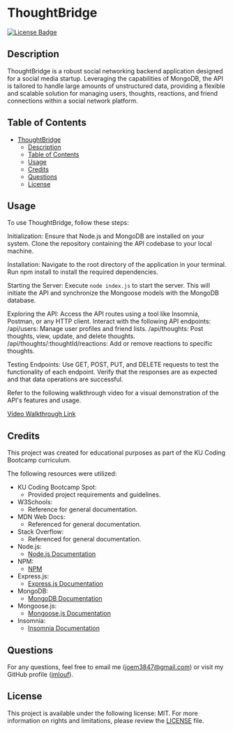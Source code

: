 # ThoughtBridge
[![License Badge](https://img.shields.io/badge/license-MIT-green)](./LICENSE)

## Description
    
ThoughtBridge is a robust social networking backend application designed for a social media startup. Leveraging the capabilities of MongoDB, the API is tailored to handle large amounts of unstructured data, providing a flexible and scalable solution for managing users, thoughts, reactions, and friend connections within a social network platform.
    
## Table of Contents

- [ThoughtBridge](#thoughtbridge)
  - [Description](#description)
  - [Table of Contents](#table-of-contents)
  - [Usage](#usage)
  - [Credits](#credits)
  - [Questions](#questions)
  - [License](#license)

## Usage

To use ThoughtBridge, follow these steps:

Initialization:
Ensure that Node.js and MongoDB are installed on your system.
Clone the repository containing the API codebase to your local machine.

Installation:
Navigate to the root directory of the application in your terminal.
Run npm install to install the required dependencies.

Starting the Server:
Execute ```node index.js``` to start the server.
This will initiate the API and synchronize the Mongoose models with the MongoDB database.

Exploring the API:
Access the API routes using a tool like Insomnia, Postman, or any HTTP client.
Interact with the following API endpoints:
/api/users: Manage user profiles and friend lists.
/api/thoughts: Post thoughts, view, update, and delete thoughts.
/api/thoughts/:thoughtId/reactions: Add or remove reactions to specific thoughts.

Testing Endpoints:
Use GET, POST, PUT, and DELETE requests to test the functionality of each endpoint.
Verify that the responses are as expected and that data operations are successful.

Refer to the following walkthrough video for a visual demonstration of the API's features and usage.

[Video Walkthrough Link](https://drive.google.com/file/d/1MBfZi-9uBbnAfNQDacdEbJbSAH-Qmh3V/view)

## Credits

This project was created for educational purposes as part of the KU Coding Bootcamp curriculum.

The following resources were utilized:

- KU Coding Bootcamp Spot:
    - Provided project requirements and guidelines.
- W3Schools:
    - Reference for general documentation.
- MDN Web Docs:
    - Referenced for general documentation.
- Stack Overflow:
    - Referenced for general documentation.
- Node.js:
    - [Node.js Documentation](https://nodejs.org/docs/latest/api/)
- NPM:
    - [NPM](https://npmjs.com)
- Express.js:
    - [Express.js Documentation](https://expressjs.com/en/guide/routing.html)
- MongoDB:
    - [MongoDB Documentation](https://www.mongodb.com/docs/)
- Mongoose.js:
    - [Mongoose.js Documentation](https://mongoosejs.com/docs/)
- Insomnia:
    - [Insomnia Documentation](https://docs.insomnia.rest/insomnia/get-started)

## Questions

For any questions, feel free to email me ([joem3847@gmail.com](mailto:joem3847@gmail.com)) or visit my GitHub profile ([jmlouf](https://github.com/jmlouf/)).

## License

This project is available under the following license: MIT. For more information on rights and limitations, please review the [LICENSE](./LICENSE) file.